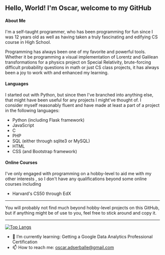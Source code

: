 
## Hello, World! I'm Oscar, welcome to my GitHub

#### About Me
I'm a self-taught programmer, who has been programming for fun
since I was 12 years old as well as having taken a truly fascinating and edifying
CS course in High School.

Programming has always been one of my favorite and powerful tools. Whether it
be programming a visual implementation of Lorentz and Galilean transformations
for a physics project on Special Relativity, brute-forcing difficult probability questions
in math or just CS class projects, it has always been a joy to work with and enhanced
my learning.

#### Languages

I started out with Python, but since then I've branched into
anything else, that might have been useful for any projects
I might've thought of. I consider myself reasonably fluent and have made at least a part of a project in the following languages:

* Python (including Flask framework)
* JavaScript
* C
* PHP
* SQL (either through sqlite3 or MySQL)
* HTML
* CSS (and Bootstrap framework)

#### Online Courses

I've only engaged with programming on a hobby-level to aid me with my other interests
, so I don't have any qualifications beyond some online courses including

* Harvard's CS50 through EdX

<hr>

You will probably not find much beyond hobby-level projects on this GitHub,
but if anything might be of use to you, feel free to stick around and copy it.

<hr>

[![Top Langs](https://github-readme-stats.vercel.app/api/top-langs/?username=OscarAdserballe)](https://github.com/anuraghazra/github-readme-stats)

- 🌱 I’m currently learning: Getting a Google Data Analytics Professional Certification
- 📫 How to reach me: oscar.adserballe@gmail.com
